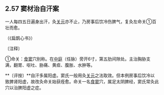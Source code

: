 ## 2.57 窦材治自汗案

一人每四五日遍身出汗，灸[关元](https://www.gmzyjc.com/read/zjs/zjs3.2.1-0.1.1.3.4.md)亦不止，乃房事后饮冷伤脾气，复灸左命关①百壮而愈。

（《扁鹊心书》）

〔注释〕

①命关：[食窦](https://www.gmzyjc.com/read/zjs/zjs3.1.4-6-0.0.1.3.17.md)穴别称。在[中庭](https://www.gmzyjc.com/read/zjs/zjs3.2.1-0.1.1.3.15.md)（任脉）旁开6寸，第五肋间隙处。主治胸胁支满，翻胃、呕吐、胁痛、黄疸、腹胀、水肿等。

**〔评按〕**自汗多属阳虚。窦氏一般用灸[关元](https://www.gmzyjc.com/read/zjs/zjs3.2.1-0.1.1.3.4.md)之法取效。但本例房事后饮冷以致脾肾阳虚，故改灸命关始获痊愈。命关一名[食窦](https://www.gmzyjc.com/read/zjs/zjs3.1.4-6-0.0.1.3.17.md)穴，属足太阴脾经，窦氏常灸此穴以治脾阳虚之症。
